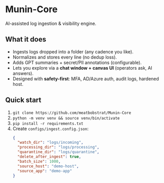 # Munin-Core

AI-assisted log ingestion & visibility engine.

## What it does
- Ingests logs dropped into a folder (any cadence you like).
- Normalizes and stores every line (no dedup loss).
- Adds GPT summaries + secret/PII annotations (configurable).
- Lets you explore via a **chat window + canvas UI** (operators ask, AI answers).
- Designed with **safety-first**: MFA, AD/Azure auth, audit logs, hardened host.

## Quick start
1. `git clone https://github.com/meatbobstrat/Munin-Core`
2. `python -m venv venv && source venv/bin/activate`
3. `pip install -r requirements.txt`
4. Create `configs/ingest.config.json`:
   ```json
   {
     "watch_dir": "logs/incoming",
     "processing_dir": "logs/processing",
     "quarantine_dir": "logs/quarantine",
     "delete_after_ingest": true,
     "batch_size": 1000,
     "source_host": "demo-host",
     "source_app": "demo-app"
   }
